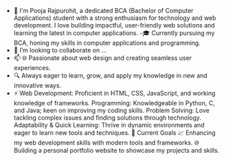 - 👋 I'm Pooja Rajpurohit, a dedicated BCA (Bachelor of Computer Applications) student with a strong enthusiasm for technology and web development. I love building impactful, user-friendly web solutions and learning the latest in computer applications.
  -🎓 Currently pursuing my BCA, honing my skills in computer applications and programming.
- 💞️ I’m looking to collaborate on ...
- 📫 🌐 Passionate about web design and creating seamless user experiences.
- 🔍 Always eager to learn, grow, and apply my knowledge in new and innovative ways.
- ⚡ Web Development: Proficient in HTML, CSS, JavaScript, and working knowledge of frameworks.
   Programming: Knowledgeable in Python, C, and Java; keen on improving my coding skills.
   Problem Solving: Love tackling complex issues and finding solutions through technology.
   Adaptability & Quick Learning: Thrive in dynamic environments and eager to learn new tools and techniques.
🌱 Current Goals
📈 Enhancing my web development skills with modern tools and frameworks.
🌐 Building a personal portfolio website to showcase my projects and skills.
<!---
Poojarajpurohit684/Poojarajpurohit684 is a ✨ special ✨ repository because its `README.md` (this file) appears on your GitHub profile.
You can click the Preview link to take a look at your changes.
--->
